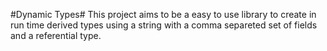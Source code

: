 #Dynamic Types#
This project aims to be a easy to use library to create in run time derived types using a string with a comma separeted set of fields and a referential type.